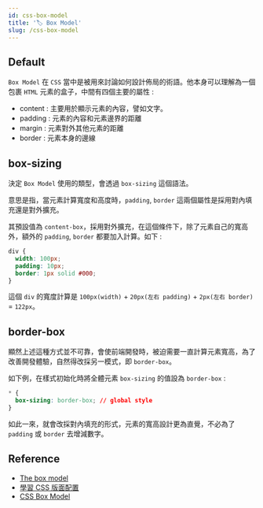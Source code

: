 ```yaml
---
id: css-box-model
title: '🏷️ Box Model'
slug: /css-box-model
---
```


## Default

`Box Model` 在 `CSS` 當中是被用來討論如何設計佈局的術語。他本身可以理解為一個包裹 `HTML` 元素的盒子，中間有四個主要的屬性 :

- content : 主要用於顯示元素的內容，譬如文字。
- padding : 元素的內容和元素邊界的距離
- margin : 元素對外其他元素的距離
- border : 元素本身的邊線

## box-sizing

決定 `Box Model` 使用的類型，會透過 `box-sizing` 這個語法。

意思是指，當元素計算寬度和高度時，`padding`, `border` 這兩個屬性是採用對內填充還是對外擴充。

其預設值為 `content-box`，採用對外擴充，在這個條件下，除了元素自己的寬高外，額外的 `padding`, `border` 都要加入計算。如下 :

```css
div {
  width: 100px;
  padding: 10px;
  border: 1px solid #000;
}
```

這個 `div` 的寬度計算是 `100px(width)` + `20px(左右 padding)` + `2px(左右 border)` = `122px`。

## border-box

顯然上述這種方式並不可靠，會使前端開發時，被迫需要一直計算元素寬高，為了改善開發體驗，自然得改採另一模式，即 `border-box`。

如下例，在樣式初始化時將全體元素 `box-sizing` 的值設為 `border-box` :

```css
* {
  box-sizing: border-box; // global style
}
```

如此一來，就會改採對內填充的形式，元素的寬高設計更為直覺，不必為了 `padding` 或 `border` 去增減數字。

## Reference

- [The box model](https://developer.mozilla.org/en-US/docs/Learn/CSS/Building_blocks/The_box_model)
- [學習 CSS 版面配置](https://zh-tw.learnlayout.com/box-sizing.html)
- [CSS Box Model](https://www.w3schools.com/css/css_boxmodel.asp)
